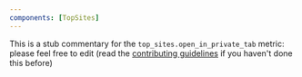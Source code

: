 ```yaml
---
components: [TopSites]
---
```


This is a stub commentary for the `top_sites.open_in_private_tab` metric: please feel free to edit (read the
[contributing guidelines](https://github.com/mozilla/glean-annotations/blob/main/CONTRIBUTING.md)
if you haven't done this before)
